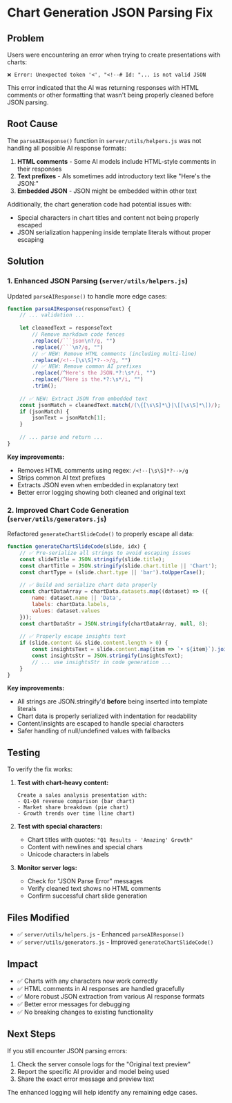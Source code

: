 # Chart Generation JSON Parsing Fix

## Problem
Users were encountering an error when trying to create presentations with charts:
```
❌ Error: Unexpected token '<', "<!--# Id: "... is not valid JSON
```

This error indicated that the AI was returning responses with HTML comments or other formatting that wasn't being properly cleaned before JSON parsing.

## Root Cause
The `parseAIResponse()` function in `server/utils/helpers.js` was not handling all possible AI response formats:
1. **HTML comments** - Some AI models include HTML-style comments in their responses
2. **Text prefixes** - AIs sometimes add introductory text like "Here's the JSON:"
3. **Embedded JSON** - JSON might be embedded within other text

Additionally, the chart generation code had potential issues with:
- Special characters in chart titles and content not being properly escaped
- JSON serialization happening inside template literals without proper escaping

## Solution

### 1. Enhanced JSON Parsing (`server/utils/helpers.js`)

Updated `parseAIResponse()` to handle more edge cases:

```javascript
function parseAIResponse(responseText) {
    // ... validation ...
    
    let cleanedText = responseText
        // Remove markdown code fences
        .replace(/```json\n?/g, "")
        .replace(/```\n?/g, "")
        // ✅ NEW: Remove HTML comments (including multi-line)
        .replace(/<!--[\s\S]*?-->/g, "")
        // ✅ NEW: Remove common AI prefixes
        .replace(/^Here's the JSON.*?:\s*/i, "")
        .replace(/^Here is the.*?:\s*/i, "")
        .trim();
    
    // ✅ NEW: Extract JSON from embedded text
    const jsonMatch = cleanedText.match(/(\{[\s\S]*\}|\[[\s\S]*\])/);
    if (jsonMatch) {
        jsonText = jsonMatch[1];
    }
    
    // ... parse and return ...
}
```

**Key improvements:**
- Removes HTML comments using regex: `/<!--[\s\S]*?-->/g`
- Strips common AI text prefixes
- Extracts JSON even when embedded in explanatory text
- Better error logging showing both cleaned and original text

### 2. Improved Chart Code Generation (`server/utils/generators.js`)

Refactored `generateChartSlideCode()` to properly escape all data:

```javascript
function generateChartSlideCode(slide, idx) {
    // ✅ Pre-serialize all strings to avoid escaping issues
    const slideTitle = JSON.stringify(slide.title);
    const chartTitle = JSON.stringify(slide.chart.title || 'Chart');
    const chartType = (slide.chart.type || 'bar').toUpperCase();
    
    // ✅ Build and serialize chart data properly
    const chartDataArray = chartData.datasets.map((dataset) => ({
        name: dataset.name || 'Data',
        labels: chartData.labels,
        values: dataset.values
    }));
    const chartDataStr = JSON.stringify(chartDataArray, null, 8);
    
    // ✅ Properly escape insights text
    if (slide.content && slide.content.length > 0) {
        const insightsText = slide.content.map(item => `• ${item}`).join('\\n');
        const insightsStr = JSON.stringify(insightsText);
        // ... use insightsStr in code generation ...
    }
}
```

**Key improvements:**
- All strings are JSON.stringify'd **before** being inserted into template literals
- Chart data is properly serialized with indentation for readability
- Content/insights are escaped to handle special characters
- Safer handling of null/undefined values with fallbacks

## Testing
To verify the fix works:

1. **Test with chart-heavy content:**
   ```
   Create a sales analysis presentation with:
   - Q1-Q4 revenue comparison (bar chart)
   - Market share breakdown (pie chart)  
   - Growth trends over time (line chart)
   ```

2. **Test with special characters:**
   - Chart titles with quotes: `"Q1 Results - 'Amazing' Growth"`
   - Content with newlines and special chars
   - Unicode characters in labels

3. **Monitor server logs:**
   - Check for "JSON Parse Error" messages
   - Verify cleaned text shows no HTML comments
   - Confirm successful chart slide generation

## Files Modified
- ✅ `server/utils/helpers.js` - Enhanced `parseAIResponse()`
- ✅ `server/utils/generators.js` - Improved `generateChartSlideCode()`

## Impact
- ✅ Charts with any characters now work correctly
- ✅ HTML comments in AI responses are handled gracefully  
- ✅ More robust JSON extraction from various AI response formats
- ✅ Better error messages for debugging
- ✅ No breaking changes to existing functionality

## Next Steps
If you still encounter JSON parsing errors:
1. Check the server console logs for the "Original text preview"
2. Report the specific AI provider and model being used
3. Share the exact error message and preview text

The enhanced logging will help identify any remaining edge cases.

